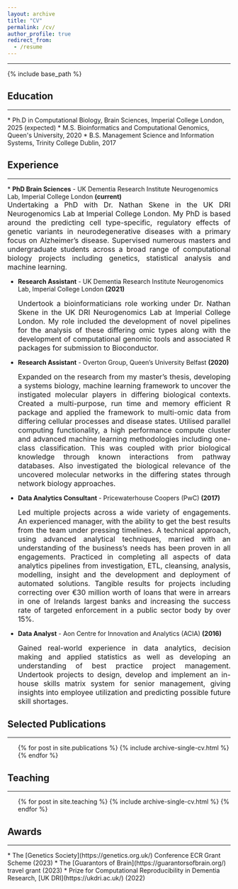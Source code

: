 ```yaml
---
layout: archive
title: "CV"
permalink: /cv/
author_profile: true
redirect_from:
  - /resume
---
```

<hr>
{% include base_path %}

## Education
<hr>
* Ph.D in Computational Biology, Brain Sciences, Imperial College London, 2025 (expected)
* M.S. Bioinformatics and Computational Genomics, Queen's University, 2020
* B.S. Management Science and Information Systems, Trinity College Dublin, 2017 

## Experience
<hr>
* <b>PhD Brain Sciences</b> - UK Dementia Research Institute Neurogenomics Lab, Imperial College London <b>(current)</b><br>
	<div style="text-align: justify"><font size="3">Undertaking a PhD with Dr. Nathan Skene in the UK DRI Neurogenomics Lab at Imperial College London. My PhD is based around the predicting cell type-specific, regulatory effects of genetic variants in neurodegenerative diseases with a primary focus on Alzheimer’s disease. Supervised numerous masters and undergraduate students across a broad range of computational biology projects including
genetics, statistical analysis and machine learning.</font></div>

* <b>Research Assistant</b> - UK Dementia Research Institute Neurogenomics Lab, Imperial College London <b>(2021)</b><br>
	<div style="text-align: justify"><font size="3">Undertook a bioinformaticians role working under Dr. Nathan Skene in the UK DRI Neurogenomics Lab at Imperial College London. My role included the development of novel pipelines for the analysis of these differing omic types along with the development of computational genomic tools and associated R packages for submission to Bioconductor.</font></div>

* <b>Research Assistant</b> - Overton Group, Queen’s University Belfast <b>(2020)</b><br>
	<div style="text-align: justify"><font size="3">Expanded on the research from my master’s thesis, developing a systems biology, machine learning framework to uncover the instigated molecular players in differing biological contexts. Created a multi-purpose, run time and memory efficient R package and applied the framework to multi-omic data from differing cellular processes and disease states. Utilised parallel computing functionality, a high performance compute cluster and advanced machine learning methodologies including one-class classification. This was coupled with prior biological knowledge through known interactions from pathway databases. Also investigated the biological relevance of the uncovered molecular networks in the differing states through network biology approaches.</font></div>

* <b>Data Analytics Consultant</b> - Pricewaterhouse Coopers (PwC) <b>(2017)</b><br>
	<div style="text-align: justify"><font size="3">Led multiple projects across a wide variety of engagements. An experienced manager, with the ability to get the best results from the team under pressing timelines. A technical approach, using advanced analytical techniques, married with an understanding of the business’s needs has been proven in all engagements. Practiced in completing all aspects of data analytics pipelines from investigation, ETL, cleansing, analysis, modelling, insight and the development and deployment of automated solutions. Tangible results for projects including correcting over €30 million worth of loans that were in arrears in one of Irelands largest banks and increasing the success rate of targeted enforcement in a public sector body by over 15%.</font></div>

* <b>Data Analyst</b> - Aon Centre for Innovation and Analytics (ACIA) <b>(2016)</b><br>
	<div style="text-align: justify"><font size="3">Gained real-world experience in data analytics, decision making and applied statistics as well as developing an understanding of best practice project management. Undertook projects to design, develop and implement an in-house skills matrix system for senior management, giving insights into employee utilization and predicting possible future skill shortages.</font></div>

## Selected Publications
<hr>
  <ul>{% for post in site.publications %}
    {% include archive-single-cv.html %}
  {% endfor %}</ul>
  
## Teaching
<hr>
  <ul>{% for post in site.teaching %}
    {% include archive-single-cv.html %}
  {% endfor %}</ul>

## Awards
<hr>
* The [Genetics Society](https://genetics.org.uk/) Conference ECR Grant Scheme (2023)
* The [Guarantors of Brain](https://guarantorsofbrain.org/) travel grant (2023)
* Prize for Computational Reproducibility in Dementia Research, [UK DRI](https://ukdri.ac.uk/) (2022)
